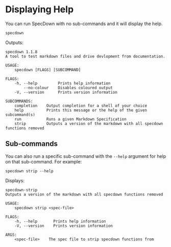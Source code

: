 # Displaying Help

You can run SpecDown with no sub-commands and it will display the help.

```shell,script(name="with-no-args")
specdown
```

Outputs:

```,verify(stream=stderr)
specdown 1.1.8
A tool to test markdown files and drive devlopment from documentation.

USAGE:
    specdown [FLAGS] [SUBCOMMAND]

FLAGS:
    -h, --help         Prints help information
        --no-colour    Disables coloured output
    -V, --version      Prints version information

SUBCOMMANDS:
    completion    Output completion for a shell of your choice
    help          Prints this message or the help of the given subcommand(s)
    run           Runs a given Markdown Specification
    strip         Outputs a version of the markdown with all specdown functions removed
```

## Sub-commands

You can also run a specific sub-command with the `--help` argument for help on that sub-command.
For example:

```shell,script(name="strip-with-help")
specdown strip --help
```

Displays:

```,verify()
specdown-strip 
Outputs a version of the markdown with all specdown functions removed

USAGE:
    specdown strip <spec-file>

FLAGS:
    -h, --help       Prints help information
    -V, --version    Prints version information

ARGS:
    <spec-file>    The spec file to strip specdown functions from
```
